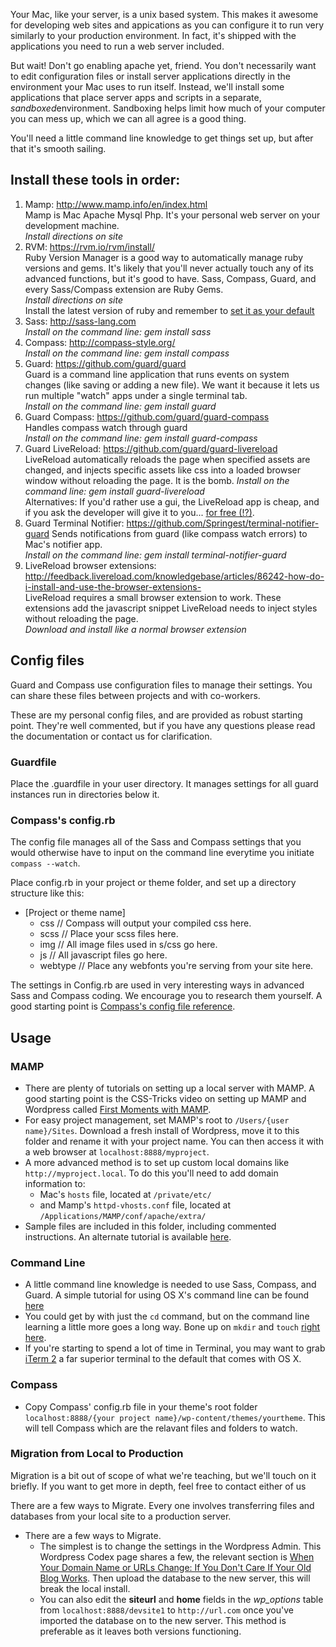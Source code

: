 
Your Mac, like your server, is a unix based system. This makes it awesome for developing web sites and appications as you can configure it to run very similarly to your production environment. In fact, it's shipped with the applications you need to run a web server included.

But wait! Don't go enabling apache yet, friend. You don't necessarily want to  edit configuration files or install server applications directly in the environment your Mac uses to run itself. Instead, we'll install some applications that place server apps and scripts in a separate, *sandboxed*environment. Sandboxing helps limit how much of your computer you can mess up, which we can all agree is a good thing.

You'll need a little command line knowledge to get things set up, but after that it's smooth sailing.

## Install these tools in order:

1. Mamp: http://www.mamp.info/en/index.html  
    Mamp is Mac Apache Mysql Php. It's your personal web server on your development machine.  
    *Install directions on site*
2. RVM: https://rvm.io/rvm/install/  
    Ruby Version Manager is a good way to automatically manage ruby versions and gems. It's likely that you'll never actually touch any of its advanced functions, but it's good to have. Sass, Compass, Guard, and every Sass/Compass extension are Ruby Gems.  
    *Install directions on site*  
    Install the latest version of ruby and remember to [set it as your default](https://rvm.io/rubies/default/)
3. Sass: http://sass-lang.com  
    *Install on the command line: gem install sass*
4. Compass: http://compass-style.org/  
    *Install on the command line: gem install compass*
5. Guard: https://github.com/guard/guard  
    Guard is a command line application that runs events on system changes (like saving or adding a new file). We want it because it lets us run multiple "watch" apps under a single terminal tab.  
    *Install on the command line: gem install guard*
6. Guard Compass: https://github.com/guard/guard-compass  
    Handles compass watch through guard  
    *Install on the command line: gem install guard-compass*
7. Guard LiveReload: https://github.com/guard/guard-livereload  
    LiveReload automatically reloads the page when specified assets are changed, and injects specific assets like css into a loaded browser window without reloading the page. It is the bomb.
    *Install on the command line: gem install guard-livereload*  
    Alternatives: If you'd rather use a gui, the LiveReload app is cheap, and if you ask the developer will give it to you... [for free (!?)](http://feedback.livereload.com/knowledgebase/articles/86189-i-don-t-like-livereload-can-you-recommend-somethi).
8. Guard Terminal Notifier: https://github.com/Springest/terminal-notifier-guard
    Sends notifications from guard (like compass watch errors) to Mac's notifier app.  
    *Install on the command line: gem install terminal-notifier-guard*
9. LiveReload browser extensions: http://feedback.livereload.com/knowledgebase/articles/86242-how-do-i-install-and-use-the-browser-extensions-  
    LiveReload requires a small browser extension to work. These extensions add the javascript snippet LiveReload needs to inject styles without reloading the page.   
    *Download and install like a normal browser extension*

## Config files

Guard and Compass use configuration files to manage their settings. You can share these files between projects and with co-workers. 

These are my personal config files, and are provided as robust starting point. They're well commented, but if you have any questions please read the documentation or contact us for clarification.

### Guardfile

Place the .guardfile in your user directory. It manages settings for all guard instances run in directories below it.

### Compass's config.rb

The config file manages all of the Sass and Compass settings that you would otherwise have to input on the command line everytime you initiate `compass --watch`. 

Place config.rb in your project or theme folder, and set up a directory structure like this:

- [Project or theme name]
    - css // Compass will output your compiled css here.
    - scss // Place your scss files here.
    - img // All image files used in s/css go here.
    - js // All javascript files go here.
    - webtype // Place any webfonts you're serving from your site here.

The settings in Config.rb are used in very interesting ways in advanced Sass and Compass coding. We encourage you to research them yourself. A good starting point is [Compass's config file reference](http://compass-style.org/help/tutorials/configuration-reference/).

## Usage

### MAMP

- There are plenty of tutorials on setting up a local server with MAMP. A good starting point is the CSS-Tricks video on setting up MAMP and Wordpress called [First Moments with MAMP](http://css-tricks.com/video-screencasts/86-mamp/).
- For easy project management, set MAMP's root to `/Users/{user name}/Sites`. Download a fresh install of Wordpress, move it to this folder and rename it with your project name. You can then access it with a web browser at `localhost:8888/myproject`.
- A more advanced method is to set up custom local domains like `http://myproject.local`. To do this you'll need to add domain information to:
    - Mac's `hosts` file, located at `/private/etc/`
    -  and Mamp's `httpd-vhosts.conf` file, located at `/Applications/MAMP/conf/apache/extra/`
- Sample files are included in this folder, including commented instructions. An alternate tutorial is available [here](http://mark-kirby.co.uk/2008/setting-up-virtual-hosts-on-os-x-leopard/).

### Command Line

- A little command line knowledge is needed to use Sass, Compass, and Guard. A simple tutorial for using OS X's command line can be found [here](http://wiseheartdesign.com/articles/2010/11/12/the-designers-guide-to-the-osx)
- You could get by with just the `cd` command, but on the command line learning a little more goes a long way. Bone up on `mkdir` and `touch` [right here](http://www.slackbook.org/html/file-commands-creation.html).
- If you're starting to spend a lot of time in Terminal, you may want to grab [iTerm 2](http://www.iterm2.com/#/section/home) a far superior terminal to the default that comes with OS X.

### Compass

- Copy Compass' config.rb file in your theme's root folder `localhost:8888/{your project name}/wp-content/themes/yourtheme`. This will tell Compass which are the relavant files and folders to watch.

### Migration from Local to Production

Migration is a bit out of scope of what we're teaching, but we'll touch on it briefly. If you want to get more in depth, feel free to contact either of us
 
There are a few ways to Migrate. Every one involves transferring files and databases from your local site to a production server.

- There are a few ways to Migrate.
    - The simplest is to change the settings in the Wordpress Admin. This Wordpress Codex page shares a few, the relevant section is [When Your Domain Name or URLs Change: If You Don't Care If Your Old Blog Works](http://codex.wordpress.org/Moving_WordPress#If_You_Don.27t_Care_If_Your_Old_Blog_Works). Then upload the database to the new server, this will break the local install.
    - You can also edit the __siteurl__ and __home__ fields in the _wp_options_ table from `localhost:8888/devsite1` to `http://url.com` once you've imported the database on to the new server. This method is preferable as it leaves both versions functioning.